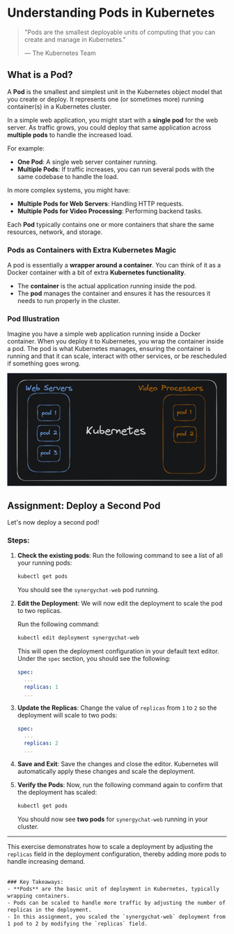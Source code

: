 # Understanding Pods in Kubernetes

> "Pods are the smallest deployable units of computing that you can create and manage in Kubernetes."
>
> — The Kubernetes Team

## What is a Pod?

A **Pod** is the smallest and simplest unit in the Kubernetes object model that you create or deploy. It represents one (or sometimes more) running container(s) in a Kubernetes cluster.

In a simple web application, you might start with a **single pod** for the web server. As traffic grows, you could deploy that same application across **multiple pods** to handle the increased load.

For example:

- **One Pod**: A single web server container running.
- **Multiple Pods**: If traffic increases, you can run several pods with the same codebase to handle the load.

In more complex systems, you might have:

- **Multiple Pods for Web Servers**: Handling HTTP requests.
- **Multiple Pods for Video Processing**: Performing backend tasks.

Each **Pod** typically contains one or more containers that share the same resources, network, and storage.

### Pods as Containers with Extra Kubernetes Magic

A pod is essentially a **wrapper around a container**. You can think of it as a Docker container with a bit of extra **Kubernetes functionality**.

- The **container** is the actual application running inside the pod.
- The **pod** manages the container and ensures it has the resources it needs to run properly in the cluster.

### Pod Illustration

Imagine you have a simple web application running inside a Docker container. When you deploy it to Kubernetes, you wrap the container inside a pod. The pod is what Kubernetes manages, ensuring the container is running and that it can scale, interact with other services, or be rescheduled if something goes wrong.

![kubernetes](../diagrams/kubernetes.png)

## Assignment: Deploy a Second Pod

Let's now deploy a second pod!

### Steps:

1. **Check the existing pods**:
   Run the following command to see a list of all your running pods:

   ```bash
   kubectl get pods
   ```

   You should see the `synergychat-web` pod running.

2. **Edit the Deployment**:
   We will now edit the deployment to scale the pod to two replicas.

   Run the following command:

   ```bash
   kubectl edit deployment synergychat-web
   ```

   This will open the deployment configuration in your default text editor. Under the `spec` section, you should see the following:

   ```yaml
   spec:
     ...
     replicas: 1
     ...
   ```

3. **Update the Replicas**:
   Change the value of `replicas` from `1` to `2` so the deployment will scale to two pods:

   ```yaml
   spec:
     ...
     replicas: 2
     ...
   ```

4. **Save and Exit**:
   Save the changes and close the editor. Kubernetes will automatically apply these changes and scale the deployment.

5. **Verify the Pods**:
   Now, run the following command again to confirm that the deployment has scaled:

   ```bash
   kubectl get pods
   ```

   You should now see **two pods** for `synergychat-web` running in your cluster.

---

This exercise demonstrates how to scale a deployment by adjusting the `replicas` field in the deployment configuration, thereby adding more pods to handle increasing demand.

```

### Key Takeaways:
- **Pods** are the basic unit of deployment in Kubernetes, typically wrapping containers.
- Pods can be scaled to handle more traffic by adjusting the number of replicas in the deployment.
- In this assignment, you scaled the `synergychat-web` deployment from 1 pod to 2 by modifying the `replicas` field.
```
